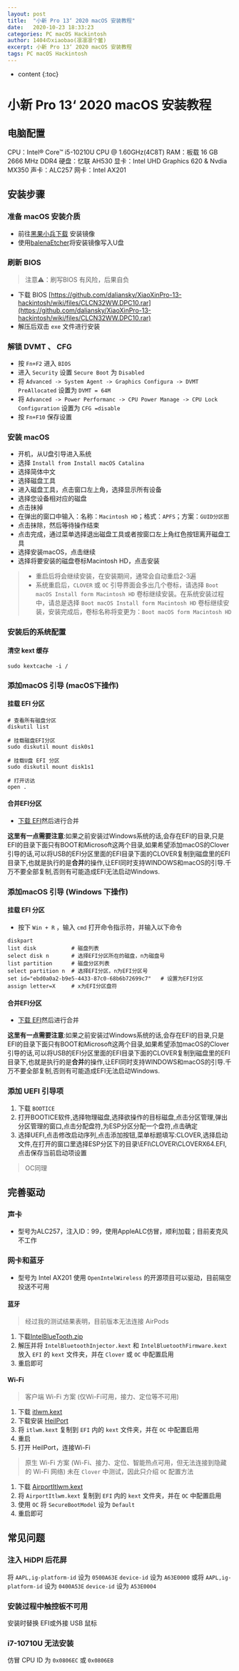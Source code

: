 ```yaml
---
layout: post
title:  "小新 Pro 13‘ 2020 macOS 安装教程"
date:   2020-10-23 18:33:23
categories: PC macOS Hackintosh
author: 1404のxiaobao(凛凛凛个鳖)
excerpt: 小新 Pro 13‘ 2020 macOS 安装教程
tags: PC macOS Hackintosh
---
```


* content
{:toc}

# 小新 Pro 13‘ 2020 macOS 安装教程

## 电脑配置

CPU：Intel® Core™ i5-10210U CPU @ 1.60GHz(4C8T)
RAM：板载 16 GB 2666 MHz DDR4
硬盘：忆联 AH530
显卡：Intel UHD Graphics 620 & Nvdia MX350
声卡：ALC257
网卡：Intel AX201

## 安装步骤

### 准备 macOS 安装介质

* 前往[黑果小兵下载](https://blog.daliansky.net) 安装镜像
* 使用[balenaEtcher](https://www.balena.io/etcher/)将安装镜像写入U盘

### 刷新 BIOS
> 注意⚠️：刷写BIOS 有风险，后果自负

* 下载 BIOS [https://github.com/daliansky/XiaoXinPro-13-hackintosh/wiki/files/CLCN32WW.DPC10.rar](https://github.com/daliansky/XiaoXinPro-13-hackintosh/wiki/files/CLCN32WW.DPC10.rar)
* 解压后双击 `exe` 文件进行安装

### 解锁 DVMT 、 CFG

* 按 `Fn+F2` 进入 `BIOS`
* 进入 `Security` 设置 `Secure Boot` 为 `Disabled`
* 将 `Advanced -> System Agent -> Graphics Configura -> DVMT PreAllocated` 设置为 `DVMT = 64M`
* 将 `Advanced -> Power Performanc -> CPU Power Manage -> CPU Lock Configuration` 设置为 `CFG =disable`
* 按 `Fn+F10` 保存设置

### 安装 macOS

* 开机，从U盘引导进入系统
* 选择 `Install from Install macOS Catalina`
* 选择简体中文
* 选择磁盘工具
* 进入磁盘工具，点击窗口左上角，选择显示所有设备
* 选择您设备相对应的磁盘
* 点击抹掉
* 在弹出的窗口中输入：名称：`Macintosh HD`；格式：`APFS`；方案：`GUID分区图`
* 点击抹除，然后等待操作结束
* 点击完成，通过菜单选择退出磁盘工具或者按窗口左上角红色按钮离开磁盘工具
* 选择安装macOS，点击继续
* 选择将要安装的磁盘卷标Macintosh HD，点击安装
>  * 重启后将会继续安装，在安装期间，通常会自动重启2-3遍
> * 系统重启后，`CLOVER` 或 `OC` 引导界面会多出几个卷标，请选择 `Boot macOS Install form Macintosh HD` 卷标继续安装。在系统安装过程中，请总是选择 `Boot macOS Install form Macintosh HD` 卷标继续安装，安装完成后，卷标名称将变更为：`Boot macOS form Macintosh HD`

### 安装后的系统配置

#### 清空 kext 缓存
```shell
sudo kextcache -i /
```

### 添加macOS 引导 (macOS下操作)

#### 挂载 EFI 分区
```shell
# 查看所有磁盘分区
diskutil list

# 挂载磁盘EFI分区
sudo diskutil mount disk0s1

# 挂载U盘 EFI 分区
sudo diskutil mount disk1s1

# 打开访达
open .
```

#### 合并EFI分区
* [下载 EFI](https://github.com/daliansky/XiaoXinPro-13-hackintosh/releases)然后进行合并

**这里有一点需要注意**:如果之前安装过Windows系统的话,会存在EFI的目录,只是EFI的目录下面只有BOOT和Microsoft这两个目录,如果希望添加macOS的Clover引导的话,可以将USB的EFI分区里面的EFI目录下面的CLOVER复制到磁盘里的EFI目录下,也就是执行的是**合并**的操作,让EFI同时支持WINDOWS和macOS的引导.千万不要全部复制,否则有可能造成EFI无法启动Windows.

### 添加macOS 引导 (Windows 下操作)

#### 挂载 EFI 分区
* 按下 `Win + R` ，输入 `cmd` 打开命令指示符，并输入以下命令
```shell
diskpart
list disk           # 磁盘列表
select disk n       # 选择EFI分区所在的磁盘，n为磁盘号
list partition      # 磁盘分区列表
select partition n  # 选择EFI分区，n为EFI分区号
set id="ebd0a0a2-b9e5-4433-87c0-68b6b72699c7"	# 设置为EFI分区
assign letter=X     # x为EFI分区盘符
```

#### 合并EFI分区
* [下载 EFI](https://github.com/daliansky/XiaoXinPro-13-hackintosh/releases)然后进行合并

**这里有一点需要注意**:如果之前安装过Windows系统的话,会存在EFI的目录,只是EFI的目录下面只有BOOT和Microsoft这两个目录,如果希望添加macOS的Clover引导的话,可以将USB的EFI分区里面的EFI目录下面的CLOVER复制到磁盘里的EFI目录下,也就是执行的是**合并**的操作,让EFI同时支持WINDOWS和macOS的引导.千万不要全部复制,否则有可能造成EFI无法启动Windows.

### 添加 UEFI 引导项
1. 下载 `BOOTICE`
2. 打开BOOTICE软件,选择物理磁盘,选择欲操作的目标磁盘,点击分区管理,弹出分区管理的窗口,点击分配盘符,为ESP分区分配一个盘符,点击确定
3. 选择UEFI,点击修改启动序列,点击添加按钮,菜单标题填写:CLOVER,选择启动文件,在打开的窗口里选择ESP分区下的目录\EFI\CLOVER\CLOVERX64.EFI,点击保存当前启动项设置
> OC同理

## 完善驱动

### 声卡
* 型号为ALC257，注入ID：99，使用AppleALC仿冒，顺利加载；目前麦克风不工作

### 网卡和蓝牙
* 型号为 Intel AX201 使用 `OpenIntelWireless` 的开源项目可以驱动，目前隔空投送不可用

#### 蓝牙
> 经过我的测试结果表明，目前版本无法连接 AirPods
1. 下载[IntelBlueTooth.zip](https://github.com/OpenIntelWireless/IntelBluetoothFirmware/releases/download/1.1.2/IntelBluetooth.zip)
2. 解压并将 `IntelBluetoothInjector.kext` 和 `IntelBluetoothFirmware.kext` 放入 `EFI` 的 `kext` 文件夹，并在 `Clover` 或 `OC` 中配置启用
3. 重启即可

#### Wi-Fi
> 客户端 Wi-Fi 方案 (仅Wi-Fi可用，接力、定位等不可用)
1. 下载 [itlwm.kext](https://github.com/OpenIntelWireless/itlwm/releases/download/v1.1.0/itlwm_v1.1.0_Stable.kext.zip)
2. 下载安装 [HeilPort](https://github.com/OpenIntelWireless/HeliPort/releases/download/v1.0.1/HeliPort.dmg)
3. 将 `itlwm.kext` 复制到 `EFI` 内的 `kext` 文件夹，并在 `OC` 中配置启用
4. 重启
5. 打开 HeilPort，连接Wi-Fi

> 原生 Wi-Fi 方案 (Wi-Fi、接力、定位、智能热点可用，但无法连接到隐藏的 Wi-Fi 网络)
> 未在 `Clover` 中测试，因此只介绍 `OC` 配置方法
1. 下载 [AirportItlwm.kext](https://github.com/OpenIntelWireless/itlwm/releases/tag/v1.1.0)
2. 将 `AirportItlwm.kext` 复制到 `EFI` 内的 `kext` 文件夹，并在 `OC` 中配置启用
3. 使用 `OC` 将 `SecureBootModel` 设为 `Default` 
4. 重启即可

## 常见问题

### 注入 HiDPI 后花屏
将 `AAPL,ig-platform-id` 设为 `0500A63E`
`device-id` 设为 `A63E0000`
或将 `AAPL,ig-platform-id` 设为 `0400A53E`
`device-id` 设为 `A53E0004`

### 安装过程中触控板不可用
安装时替换 EFI或外接 USB 鼠标

### i7-10710U 无法安装
仿冒 CPU ID 为 `0x0806EC` 或 `0x0806EB`
